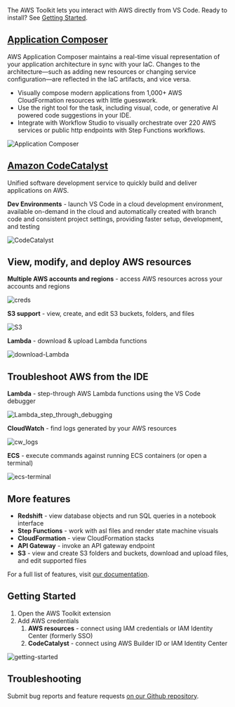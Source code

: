 The AWS Toolkit lets you interact with AWS directly from VS Code. Ready to install? See [Getting Started](#getting-started).

## [Application Composer](https://aws.amazon.com/application-composer/)

AWS Application Composer maintains a real-time visual representation of your application architecture in sync with your IaC. Changes to the architecture—such as adding new resources or changing service configuration—are reflected in the IaC artifacts, and vice versa.

-   Visually compose modern applications from 1,000+ AWS CloudFormation resources with little guesswork.
-   Use the right tool for the task, including visual, code, or generative AI powered code suggestions in your IDE.
-   Integrate with Workflow Studio to visually orchestrate over 220 AWS services or public http endpoints with Step Functions workflows.

![Application Composer](https://github.com/aws/aws-toolkit-vscode/raw/HEAD/docs/marketplace/vscode/appComposer.gif)

## [**Amazon CodeCatalyst**](https://codecatalyst.aws/explore)

Unified software development service to quickly build and deliver applications on AWS.

**Dev Environments** - launch VS Code in a cloud development environment, available on-demand in the cloud and automatically created with branch code and consistent project settings, providing faster setup, development, and testing

![CodeCatalyst](https://github.com/aws/aws-toolkit-vscode/raw/HEAD/docs/marketplace/vscode/CC_dev_env.gif)

## View, modify, and deploy AWS resources

**Multiple AWS accounts and regions** - access AWS resources across your accounts and regions

![creds](https://github.com/aws/aws-toolkit-vscode/raw/HEAD/docs/marketplace/vscode/creds.gif)

**S3 support** - view, create, and edit S3 buckets, folders, and files

![S3](https://github.com/aws/aws-toolkit-vscode/raw/HEAD/docs/marketplace/vscode/S3.gif)

**Lambda** - download & upload Lambda functions

![download-Lambda](https://github.com/aws/aws-toolkit-vscode/raw/HEAD/docs/marketplace/vscode/download-Lambda.gif)

## Troubleshoot AWS from the IDE

**Lambda** - step-through AWS Lambda functions using the VS Code debugger

![Lambda_step_through_debugging](https://github.com/aws/aws-toolkit-vscode/raw/HEAD/docs/marketplace/vscode/Lambda_step_through_debugging.gif)

**CloudWatch** - find logs generated by your AWS resources

![cw_logs](https://github.com/aws/aws-toolkit-vscode/raw/HEAD/docs/marketplace/vscode/cw_logs.gif)

**ECS** - execute commands against running ECS containers (or open a terminal)

![ecs-terminal](https://github.com/aws/aws-toolkit-vscode/raw/HEAD/docs/marketplace/vscode/ecs-terminal.gif)

## More features

-   **Redshift** - view database objects and run SQL queries in a notebook interface
-   **Step Functions** - work with asl files and render state machine visuals
-   **CloudFormation** - view CloudFormation stacks
-   **API Gateway** - invoke an API gateway endpoint
-   **S3** - view and create S3 folders and buckets, download and upload files, and edit supported files

For a full list of features, visit [our documentation](https://docs.aws.amazon.com/toolkit-for-vscode/latest/userguide/working-with-aws.html).

## Getting Started

1. Open the AWS Toolkit extension
2. Add AWS credentials
    1. **AWS resources** - connect using IAM credentials or IAM Identity Center (formerly SSO)
    2. **CodeCatalyst** - connect using AWS Builder ID or IAM Identity Center

![getting-started](https://github.com/aws/aws-toolkit-vscode/raw/HEAD/docs/marketplace/vscode/getting-started.gif)

## Troubleshooting

Submit bug reports and feature requests [on our Github repository](https://github.com/aws/aws-toolkit-vscode/issues/new/choose).
